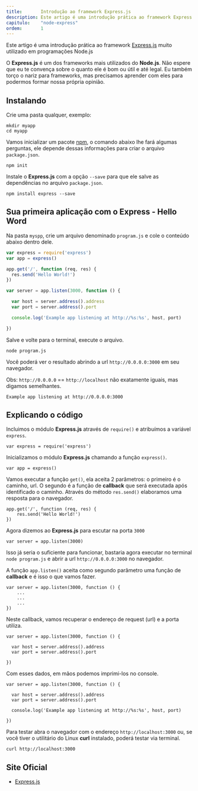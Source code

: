 ```yaml
---
title:       Introdução ao framework Express.js
description: Este artigo é uma introdução prática ao framework Express.js muito utilizado em programações Node.js
capitulo:    "node-express"
ordem:       1
---
```


Este artigo é uma introdução prática ao framework [Express.js](http://expressjs.com/) muito utilizado em
programações Node.js

O __Express.js__ é um dos frameworks mais utilizados do __Node.js__. Não espere
que eu te convença sobre o quanto ele é bom ou útil e até legal. Eu também torço o nariz para frameworks, mas precisamos
aprender com eles para podermos formar nossa própria opinião.



Instalando
---

Crie uma pasta qualquer, exemplo:

    mkdir myapp
    cd myapp

Vamos inicializar um  pacote [npm](/linux/instalando-npm/), o comando abaixo lhe fará algumas perguntas, ele depende dessas
informações para criar o arquivo `package.json`.

    npm init

Instale o __Express.js__ com a opção `--save` para que ele salve as dependências no
arquivo `package.json`.

    npm install express --save


Sua primeira aplicação com o Express - Hello Word
---

Na pasta `myspp`, crie um arquivo denominado `program.js` e cole o conteúdo abaixo dentro dele.

```javascript
var express = require('express')
var app = express()

app.get('/', function (req, res) {
  res.send('Hello World!')
})

var server = app.listen(3000, function () {

  var host = server.address().address
  var port = server.address().port

  console.log('Example app listening at http://%s:%s', host, port)

})
```

Salve e volte para o terminal, execute o arquivo.

    node program.js

Você poderá ver o resultado abrindo  a url `http://0.0.0.0:3000` em seu navegador.

Obs: `http://0.0.0.0` == `http://localhost` não exatamente iguais, mas digamos semelhantes.

    Example app listening at http://0.0.0.0:3000



Explicando o código
---

Incluimos o módulo __Express.js__ através de `require()` e atribuímos a variável
`express`.

    var express = require('express')

Inicializamos o módulo __Express.js__ chamando a função `express()`.

    var app = express()

Vamos executar a função `get()`, ela aceita 2 parâmetros: o primeiro é o caminho, url. O segundo é a função de __callback__
que será executada após identificado o caminho. Através do método `res.send()` elaboramos uma resposta para o navegador.

    app.get('/', function (req, res) {
        res.send('Hello World!')
    })

Agora dizemos ao __Express.js__ para escutar na porta `3000`

    var server = app.listen(3000)

Isso já seria o suficiente para funcionar, bastaria agora executar no terminal `node program.js` e abrir a url
`http://0.0.0.0:3000` no navegador.

A função `app.listen()` aceita como segundo parâmetro uma função de __callback__ e é isso o que vamos fazer.

    var server = app.listen(3000, function () {
        ...
        ...
        ...
    })

Neste callback, vamos recuperar o endereço de request (url) e a porta utiliza.

    var server = app.listen(3000, function () {

      var host = server.address().address
      var port = server.address().port

    })

Com esses dados, em mãos podemos imprimi-los no console.

    var server = app.listen(3000, function () {

      var host = server.address().address
      var port = server.address().port

      console.log('Example app listening at http://%s:%s', host, port)

    })

Para testar abra o navegador com o endereço `http://localhost:3000` ou, se você tiver o utilitário do Linux __curl__
instalado, poderá testar via terminal.

    curl http://localhost:3000




Site Oficial
---

- [Express.js](http://expressjs.com/)